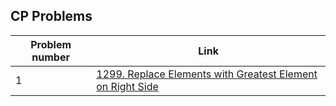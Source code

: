 
## CP Problems
|  Problem number|Link  |
|--|--|
|1  | [1299. Replace Elements with Greatest Element on Right Side](https://leetcode.com/problems/jewels-and-stones/) |
